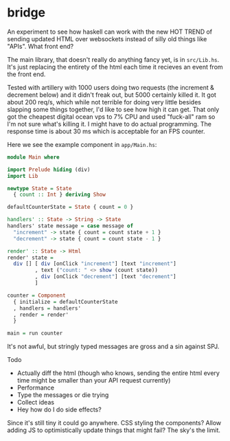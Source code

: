 # bridge

An experiment to see how haskell can work with the new HOT TREND of sending updated HTML over websockets instead of silly old things like "APIs".  What front end?

The main library, that doesn't really do anything fancy yet, is in `src/Lib.hs`.  It's just replacing the entirety of the html each time it recieves an event from the front end.

Tested with artillery with 1000 users doing two requests (the increment & decrement below) and it didn't freak out, but 5000 certainly killed it.  It got about 200 req/s, which while not terrible for doing very little besides slapping some things together, I'd like to see how high it can get.  That only got the cheapest digital ocean vps to 7% CPU and used "fuck-all" ram so I'm not sure what's killing it.  I might have to do actual programming.  The response time is about 30 ms which is acceptable for an FPS counter.

Here we see the example component in `app/Main.hs`:

```haskell
module Main where

import Prelude hiding (div)
import Lib

newtype State = State
  { count :: Int } deriving Show

defaultCounterState = State { count = 0 }

handlers' :: State -> String -> State
handlers' state message = case message of
  "increment" -> state { count = count state + 1 }
  "decrement" -> state { count = count state - 1 }

render' :: State -> Html
render' state =
  div [] [ div [onClick "increment"] [text "increment"]
         , text ("count: " <> show (count state))
         , div [onClick "decrement"] [text "decrement"]
         ]

counter = Component
  { initialize = defaultCounterState
  , handlers = handlers'
  , render = render'
  }

main = run counter
```

It's not awful, but stringly typed messages are gross and a sin against SPJ.  

Todo
* Actually diff the html (though who knows, sending the entire html every time might be smaller than your API request currently)
* Performance
* Type the messages or die trying
* Collect ideas
* Hey how do I do side effects?

Since it's still tiny it could go anywhere.  CSS styling the components?  Allow adding JS to optimistically update things that might fail?  The sky's the limit.

